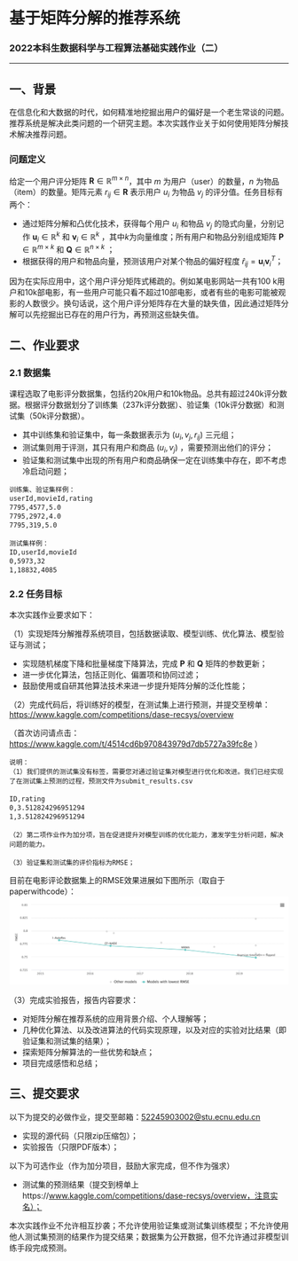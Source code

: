 # 基于矩阵分解的推荐系统
### 2022本科生数据科学与工程算法基础实践作业（二）
---
## 一、背景
在信息化和大数据的时代，如何精准地挖掘出用户的偏好是一个老生常谈的问题。推荐系统是解决此类问题的一个研究主题。本次实践作业关于如何使用矩阵分解技术解决推荐问题。

### 问题定义
给定一个用户评分矩阵 $\mathbf{R}\in\mathbb{R}^{m\times n}$，其中 $m$ 为用户（user）的数量，$n$ 为物品（item）的数量。矩阵元素 $r_{ij}\in\mathbf{R}$ 表示用户 $u_i$ 为物品 $v_j$ 的评分值。任务目标有两个：
- 通过矩阵分解和凸优化技术，获得每个用户 $u_i$ 和物品 $v_j$ 的隐式向量，分别记作 $\mathbf{u}_i\in\mathbb{R}^{k}$ 和 $\mathbf{v}_i\in\mathbb{R}^{k}$ ，其中$k$为向量维度；所有用户和物品分别组成矩阵 $\mathbf{P}\in\mathbb{R}^{m\times k}$ 和 $\mathbf{Q}\in\mathbb{R}^{n\times k}$ ；
- 根据获得的用户和物品向量，预测该用户对某个物品的偏好程度 $\hat{r}_{ij}=\mathbf{u}_i\mathbf{v}_i^{T}$；

因为在实际应用中，这个用户评分矩阵式稀疏的。例如某电影网站一共有100
k用户和10k部电影，有一些用户可能只看不超过10部电影，或者有些的电影可能被观影的人数很少。换句话说，这个用户评分矩阵存在大量的缺失值，因此通过矩阵分解可以先挖掘出已存在的用户行为，再预测这些缺失值。

## 二、作业要求

### 2.1 数据集
课程选取了电影评分数据集，包括约20k用户和10k物品。总共有超过240k评分数据。根据评分数据划分了训练集（237k评分数据）、验证集（10k评分数据）和测试集（50k评分数据）。
- 其中训练集和验证集中，每一条数据表示为 $(u_i, v_j, r_{ij})$ 三元组；
- 测试集则用于评测，其只有用户和商品 $(u_i, v_j)$ ，需要预测出他们的评分；
- 验证集和测试集中出现的所有用户和商品确保一定在训练集中存在，即不考虑冷启动问题；

```
训练集、验证集样例：
userId,movieId,rating
7795,4577,5.0
7795,2972,4.0
7795,319,5.0

测试集样例：
ID,userId,movieId
0,5973,32
1,18832,4085
```

### 2.2 任务目标
本次实践作业要求如下：

（1）实现矩阵分解推荐系统项目，包括数据读取、模型训练、优化算法、模型验证与测试；
- 实现随机梯度下降和批量梯度下降算法，完成 $\mathbf{P}$ 和 $\mathbf{Q}$ 矩阵的参数更新；
- 进一步优化算法，包括正则化、偏置项和协同过滤；
- 鼓励使用或自研其他算法技术来进一步提升矩阵分解的泛化性能；

（2）完成代码后，将训练好的模型，在测试集上进行预测，并提交至榜单：https://www.kaggle.com/competitions/dase-recsys/overview

（首次访问请点击：https://www.kaggle.com/t/4514cd6b970843979d7db5727a39fc8e ）
```
说明：
（1）我们提供的测试集没有标签，需要您对通过验证集对模型进行优化和改进。我们已经实现了在测试集上预测的过程，预测文件为submit_results.csv

ID,rating
0,3.512824296951294
1,3.512824296951294

（2）第二项作业作为加分项，旨在促进提升对模型训练的优化能力，激发学生分析问题，解决问题的能力。

（3）验证集和测试集的评价指标为RMSE；
```
目前在电影评论数据集上的RMSE效果进展如下图所示（取自于paperwithcode）：
![](image.jpg)


（3）完成实验报告，报告内容要求：
- 对矩阵分解在推荐系统的应用背景介绍、个人理解等；
- 几种优化算法、以及改进算法的代码实现原理，以及对应的实验对比结果（即验证集和测试集的结果）；
- 探索矩阵分解算法的一些优势和缺点；
- 项目完成感悟和总结；


## 三、提交要求

以下为提交的必做作业，提交至邮箱：52245903002@stu.ecnu.edu.cn
- 实现的源代码（只限zip压缩包）；
- 实验报告（只限PDF版本）；

以下为可选作业（作为加分项目，鼓励大家完成，但不作为强求）
- 测试集的预测结果（提交到榜单上https://www.kaggle.com/competitions/dase-recsys/overview，注意实名）；

本次实践作业不允许相互抄袭；不允许使用验证集或测试集训练模型；不允许使用他人测试集预测的结果作为提交结果；数据集为公开数据，但不允许通过非模型训练手段完成预测。
